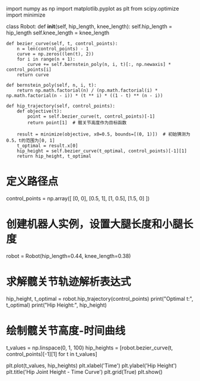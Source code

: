 import numpy as np
import matplotlib.pyplot as plt
from scipy.optimize import minimize

class Robot:
    def __init__(self, hip_length, knee_length):
        self.hip_length = hip_length
        self.knee_length = knee_length

    def bezier_curve(self, t, control_points):
        n = len(control_points) - 1
        curve = np.zeros((len(t), 2))
        for i in range(n + 1):
            curve += self.bernstein_poly(n, i, t)[:, np.newaxis] * control_points[i]
        return curve

    def bernstein_poly(self, n, i, t):
        return np.math.factorial(n) / (np.math.factorial(i) * np.math.factorial(n - i)) * (t ** i) * ((1 - t) ** (n - i))

    def hip_trajectory(self, control_points):
        def objective(t):
            point = self.bezier_curve(t, control_points)[-1]
            return point[1]  # 髋关节高度作为目标函数

        result = minimize(objective, x0=0.5, bounds=[(0, 1)])  # 初始猜测为0.5，t的范围为[0, 1]
        t_optimal = result.x[0]
        hip_height = self.bezier_curve(t_optimal, control_points)[-1][1]
        return hip_height, t_optimal

# 定义路径点
control_points = np.array([
    [0, 0],
    [0.5, 1],
    [1, 0.5],
    [1.5, 0]
])

# 创建机器人实例，设置大腿长度和小腿长度
robot = Robot(hip_length=0.44, knee_length=0.38)

# 求解髋关节轨迹解析表达式
hip_height, t_optimal = robot.hip_trajectory(control_points)
print("Optimal t:", t_optimal)
print("Hip Height:", hip_height)

# 绘制髋关节高度-时间曲线
t_values = np.linspace(0, 1, 100)
hip_heights = [robot.bezier_curve(t, control_points)[-1][1] for t in t_values]

plt.plot(t_values, hip_heights)
plt.xlabel('Time')
plt.ylabel('Hip Height')
plt.title('Hip Joint Height - Time Curve')
plt.grid(True)
plt.show()
